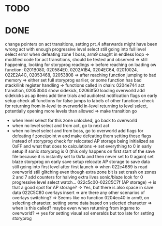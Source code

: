 # TODO


# DONE

change pointers on act transitions, setting prt_4 afterwards might have been wrong
act with enough progressive level select still going into full level select
error when defeating zone 1 boss, arm9 caught in endless loop
=> modified code for act transitions, should be tested and observed
=> still happening, looking for storyprog readings
=> before reaching on loading ow function: 
   0201B080, 020584E0, 0202A1B4, 0204EC64, 02010024, 022E2A4C, 02053468, 02053808
=> after reaching function jumping to bad memory
=> either set full storyprog earlier, or some function has bad stack/link register handling
=> functions called in chain: 0204e744 act transition, 02053b04 show sidekick, 02063f50 loading overworld
add sidekicks as ap items
add time trials and audiotest notification flags on early setup
check all functions for false jumps to labels of other functions
check for returning from in-level to overworld
in-level returning to level select, potentially opening more levels than allowed
=> make transition go
   - when level select for this zone unlocked, go back to overworld
   - when no level select and from act, go to next act
   - when no level select and from boss, go to overworld
add flags for defeating f zone/point w and make defeating them setting those flags instead of storyprog
check for relocated AP storage being initialized as 0xFF and what that does to calculations
=> set everything to 0 in early setup if sonic storyprog is 0 (this only happens on first start of the save file because it is instantly set to 0x1a and then never set to 0 again)
set blaze storyprog on early save setup
relocate AP storage to save data
still going into first level after first launch => when 022c4689 is read
overworld still glitching even though extra zone bit is set
crash on zones 2 and 7
add counters for halving extra lives sonic/blaze
look for 0 progressive level select
watch...
022c5c00-022C5C7f (AP storage) 
=> is that a good spot for AP storage?
=> Yes, but there is also space in save data
022C5C80 overlays insert 
=> are there any other scenarios of overlays switching?
=> Seems like no
function 0204ec40 in arm9, on selecting character, setting some data based on selected character
=> when is this called? maybe even when returning from ingame to overworld?
=> yes for setting visual sol emeralds but too late for setting storyprog






